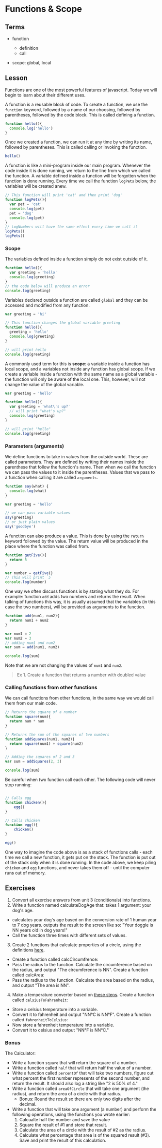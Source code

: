 # Functions & Scope

## Terms

* function
  * definition
  * call

* scope: global, local

## Lesson

Functions are one of the most powerful features of javascript. Today we will begin to learn about their different uses.

A function is a reusable block of code. To create a function, we use the `function` keyword, followed by a name of our choosing, followed by parentheses, followed by the code block.
This is called defining a function.

```js
function hello(){
  console.log('hello')
}
```

Once we created a function, we can run it at any time by writing its name, followed by parentheses. This is called calling or invoking the function.

```js
hello()
```

A function is like a mini-program inside our main program. Whenever the code inside it is done running, we return to the line from which we called the function. A variable defined inside a function will be forgotten when the function is done running. Every time we call the function `logPets` below, the variables will be created anew.

```js
// This function will print 'cat' and then print 'dog'
function logPets(){
  var pet = 'cat'
  console.log(pet)
  pet = 'dog'
  console.log(pet)
}
// logNumbers will have the same effect every time we call it
logPets()
logPets()
```

### Scope

The variables defined inside a function simply do not exist outside of it.

```js
function hello(){
  var greeting = 'hello'
  console.log(greeting)
}
// the code below will produce an error
console.log(greeting)
```

Variables declared outside a function are called `global` and they can be accessed and modified from any function.

```js
var greeting = 'hi'

// This function changes the global variable greeting
function hello(){
  greeting = 'hello'
  console.log(greeting)
}

// will print hello
console.log(greeting)
```

A commonly used term for this is **scope**: a variable inside a function has local scope, and a variables not inside any function has global scope. If we create a variable inside a function with the same name as a global variable - the function will only be aware of the local one. This, however, will not change the value of the global variable.

```js
var greeting = 'hello'

function hello(){
  var greeting = 'what\'s up?'
  // will print "what's up?"
  console.log(greeting)
}

// will print "hello"
console.log(greeting)
```

### Parameters (arguments)

We define functions to take in values from the outside world. These are called parameters. They are defined by writing their names inside the parenthese that follow the function's name. Then when we call the function we can pass the values to it inside the parentheses. Values that we pass to a function when calling it are called `arguments`.

```js
function say(what) {
  console.log(what)
}

var greeting = 'hello'

// we can pass variable values
say(greeting)
// or just plain values
say('goodbye')
```

A function can also produce a value. This is done by using the `return` keyword followed by the value. The return value will be produced in the place where the function was called from.

```js
function getFive(){
  return 5
}

var number = getFive()
// This will print `5`
console.log(number)
```

One way we often discuss functions is by stating what they do. For example: function `add` adds two numbers and returns the result. When talking of functions this way, it is usually assumed that the variables (in this case the two numbers), will be provided as arguments to the function.

```js
function add(num1, num2){
  return num1 + num2
}

var num1 = 2
var num2 = 3
// adding num1 and num2
var sum = add(num1, num2)

console.log(sum)
```

Note that we are not changing the values of `num1` and `num2`.

> Ex 1. Create a function that returns a number with doubled value

### Calling functions from other functions

We can call functions from other functions, in the same way we would call them from our main code.

```js
// Returns the square of a number
function square(num){
  return num * num
}

// Returns the sum of the squares of two numbers
function addSquares(num1, num2){
  return square(num1) + square(num2)
}

// Adding the squares of 2 and 3
var sum = addSquares(2, 3)

console.log(sum)
```

Be careful when two function call each other. The following code will never stop running:

```js

// Calls egg
function chicken(){
    egg()
}

// Calls chicken
function egg(){
    chicken()
}

egg()
```

One way to imagine the code above is as a stack of functions calls - each time we call a new function, it gets put on the stack. The function is put out of the stack only when it is done running. In the code above, we keep piling `chicken` and `egg` functions, and never takes them off - until the computer runs out of memory.

## Exercises

1. Convert all exercise answers from unit 3 (conditionals) into functions.
2. Write a function named calculateDogAge that:
takes 1 argument: your dog's age.
* calculates your dog's age based on the conversion rate of 1 human year to 7 dog years.
outputs the result to the screen like so: "Your doggie is NN years old in dog years!"
* Call the function three times with different sets of values.

3. Create 2 functions that calculate properties of a circle, using the definitions [here](http://math2.org/math/geometry/circles.htm).
* Create a function called calcCircumfrence:
* Pass the radius to the function.
Calculate the circumference based on the radius, and output "The circumference is NN".
Create a function called calcArea:
* Pass the radius to the function.
Calculate the area based on the radius, and output "The area is NN".
4. Make a temperature converter based on [these steps](http://www.mathsisfun.com/temperature-conversion.html).
Create a function called `celsiusToFahrenheit`:
* Store a celsius temperature into a variable.
* Convert it to fahrenheit and output "NN°C is NN°F".
Create a function called `fahrenheitToCelsius`:
* Now store a fahrenheit temperature into a variable.
* Convert it to celsius and output "NN°F is NN°C."

### Bonus

The Calculator:
* Write a function `square` that will return the square of a number.
* Write a function called `half` that will return half the value of a number.
* Write a function called `percentOf` that will take two numbers, figure out what percent the first number represents of the second number, and return the result. It should also log a string like "2 is 50% of 4."
* Write a function called `areaOfCircle` that will take one argument (the radius), and return the area of a circle with that radius.
  * Bonus: Round the result so there are only two digits after the decimal.
* Write a function that will take one argument (a number) and perform the following operations, using the functions you wrote earlier:
  1. Calcualte half the number and save the value
  2. Square the result of #1 and store that result.
  3. Calculate the area of a circle with the result of #2 as the radius.
  4. Calculate what percentage that area is of the squared result (#3). Save and print the result of this calculation.